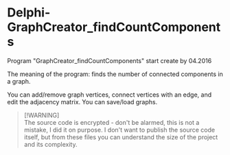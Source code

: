 # Delphi-GraphCreator_findCountComponents
Program "GraphCreator_findCountComponents" start create by 04.2016

The meaning of the program: finds the number of connected components in a graph.

You can add/remove graph vertices, connect vertices with an edge, and edit the adjacency matrix. You can save/load graphs.

> [!WARNING]\
> The source code is encrypted - don't be alarmed, this is not a mistake, I did it on purpose. I don't want to publish the source code itself, but from these files you can understand the size of the project and its complexity.
